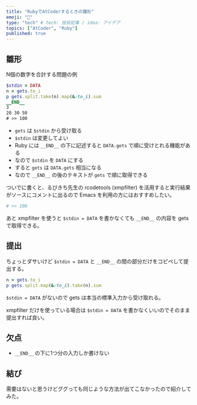 ```yaml
---
title: "RubyでAtCoderするときの雛形"
emoji: "📑"
type: "tech" # tech: 技術記事 / idea: アイデア
topics: ["AtCoder", "Ruby"]
published: true
---
```


## 雛形

N個の数字を合計する問題の例

```ruby
$stdin = DATA
n = gets.to_i
p gets.split.take(n).map(&:to_i).sum
__END__
3
20 30 50
# >> 100
```
- `gets` は `$stdin` から受け取る
- `$stdin` は変更してよい
- Ruby には `__END__` の下に記述すると `DATA.gets` で順に受けとれる機能がある
- なので `$stdin` を `DATA` にする
- すると `gets` は `DATA.gets` 相当になる
- なので `__END__` の後のテキストが `gets` で順に取得できる

ついでに書くと、るびきち先生の rcodetools (xmpfilter) を活用すると実行結果がソースにコメントに出るので Emacs を利用の方にはおすすめしたい。

```ruby
# >> 100
```

あと xmpfilter を使うと `$stdin = DATA` を書かなくても `__END__` の内容を gets で取得できる。

## 提出 

ちょっとダサいけど `$stdin = DATA` と `__END__` の間の部分だけをコピペして提出する。

```ruby
n = gets.to_i
p gets.split.map(&:to_i).take(n).sum
```

`$stdin = DATA` がないので gets は本当の標準入力から受け取れる。

xmpfilter だけを使っている場合は `$stdin = DATA` を書かなくいいのでそのまま提出すれば良い。

## 欠点

- `__END__` の下に1つ分の入力しか書けない

## 結び

需要はないと思うけどググっても同じような方法が出てこなかったので紹介してみた。
